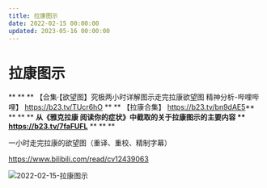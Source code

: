 ```yaml
---
title: 拉康图示
date: 2022-02-15 00:00:00
updated: 2023-05-16 00:00:00
---
```



# 拉康图示
**
**
**
【合集·【欲望图】究极两小时详解图示走完拉康欲望图 精神分析-哔哩哔哩】 https://b23.tv/TUcr6hO
**
**
【拉康合集】 https://b23.tv/bn9dAE5**
**
**
**
**从《雅克拉康 阅读你的症状》中截取的关于拉康图示的主要内容
**
https://b23.tv/7faFUFL**
**
**
**

一小时走完拉康的欲望图（重译、重校、精制字幕）

https://www.bilibili.com/read/cv12439063

![2022-02-15-拉康图示](assets/2022-02-15-拉康图示.jpeg)

